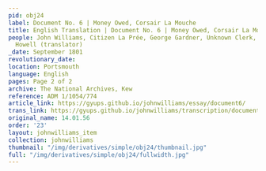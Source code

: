 ```yaml
---
pid: obj24
label: Document No. 6 | Money Owed, Corsair La Mouche
title: English Translation | Document No. 6 | Money Owed, Corsair La Mouche
people: John Williams, Citizen La Prée, George Gardner, Unknown Clerk, Rev. William
  Howell (translator)
_date: September 1801
revolutionary_date:
location: Portsmouth
language: English
pages: Page 2 of 2
archive: The National Archives, Kew
reference: ADM 1/1054/774
article_link: https://gyups.github.io/johnwilliams/essay/document6/
trans_link: https://gyups.github.io/johnwilliams/transcription/document6/
original_name: 14.01.56
order: '23'
layout: johnwilliams_item
collection: johnwilliams
thumbnail: "/img/derivatives/simple/obj24/thumbnail.jpg"
full: "/img/derivatives/simple/obj24/fullwidth.jpg"
---
```

